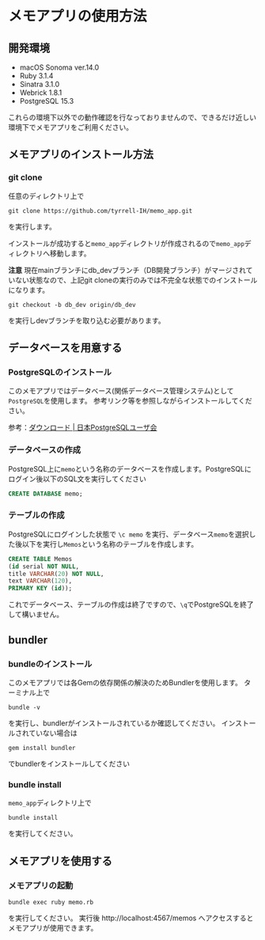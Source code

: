 # メモアプリの使用方法
## 開発環境
- macOS Sonoma ver.14.0
- Ruby 3.1.4
- Sinatra 3.1.0
- Webrick 1.8.1
- PostgreSQL 15.3

これらの環境下以外での動作確認を行なっておりませんので、できるだけ近しい環境下でメモアプリをご利用ください。

## メモアプリのインストール方法
### git clone
任意のディレクトリ上で
```
git clone https://github.com/tyrrell-IH/memo_app.git
```
を実行します。

インストールが成功すると`memo_app`ディレクトリが作成されるので`memo_app`ディレクトリへ移動します。

**注意**
現在mainブランチにdb_devブランチ（DB開発ブランチ）がマージされていない状態なので、上記git cloneの実行のみでは不完全な状態でのインストールになります。
```
git checkout -b db_dev origin/db_dev
```
を実行しdevブランチを取り込む必要があります。

## データベースを用意する
### PostgreSQLのインストール
このメモアプリではデータベース(関係データベース管理システム)として`PostgreSQL`を使用します。
参考リンク等を参照しながらインストールしてください。

参考：[ダウンロード \| 日本PostgreSQLユーザ会](https://www.postgresql.jp/download)

### データベースの作成
PostgreSQL上に`memo`という名称のデータベースを作成します。PostgreSQLにログイン後以下のSQL文を実行してください
```sql
CREATE DATABASE memo;
```
### テーブルの作成
PostgreSQLにログインした状態で
`\c memo`
を実行、データベース`memo`を選択した後以下を実行し`Memos`という名称のテーブルを作成します。
```sql
CREATE TABLE Memos
(id serial NOT NULL,
title VARCHAR(20) NOT NULL,
text VARCHAR(120),
PRIMARY KEY (id));
```
これでデータベース、テーブルの作成は終了ですので、`\q`でPostgreSQLを終了して構いません。

## bundler
### bundleのインストール
このメモアプリでは各Gemの依存関係の解決のためBundlerを使用します。
ターミナル上で
```
bundle -v
```
を実行し、bundlerがインストールされているか確認してください。
インストールされていない場合は
```
gem install bundler
```
でbundlerをインストールしてください
### bundle install
`memo_app`ディレクトリ上で
```
bundle install
```
を実行してください。

## メモアプリを使用する
### メモアプリの起動
```
bundle exec ruby memo.rb
```
を実行してください。
実行後
http://localhost:4567/memos
へアクセスするとメモアプリが使用できます。
